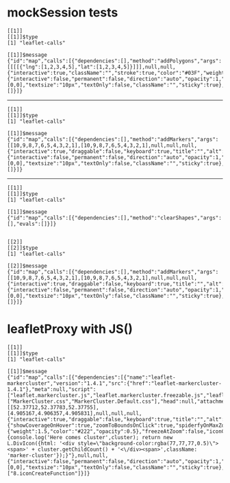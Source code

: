# mockSession tests

    [[1]]
    [[1]]$type
    [1] "leaflet-calls"
    
    [[1]]$message
    {"id":"map","calls":[{"dependencies":[],"method":"addPolygons","args":[[[[{"lng":[1,2,3,4,5],"lat":[1,2,3,4,5]}]]],null,null,{"interactive":true,"className":"","stroke":true,"color":"#03F","weight":5,"opacity":0.5,"fill":true,"fillColor":"#03F","fillOpacity":0.2,"smoothFactor":1,"noClip":false},null,null,null,{"interactive":false,"permanent":false,"direction":"auto","opacity":1,"offset":[0,0],"textsize":"10px","textOnly":false,"className":"","sticky":true},null],"evals":[]}]} 
    
    

---

    [[1]]
    [[1]]$type
    [1] "leaflet-calls"
    
    [[1]]$message
    {"id":"map","calls":[{"dependencies":[],"method":"addMarkers","args":[[10,9,8,7,6,5,4,3,2,1],[10,9,8,7,6,5,4,3,2,1],null,null,null,{"interactive":true,"draggable":false,"keyboard":true,"title":"","alt":"","zIndexOffset":0,"opacity":1,"riseOnHover":false,"riseOffset":250},null,null,null,null,null,{"interactive":false,"permanent":false,"direction":"auto","opacity":1,"offset":[0,0],"textsize":"10px","textOnly":false,"className":"","sticky":true},null],"evals":[]}]} 
    
    

---

    [[1]]
    [[1]]$type
    [1] "leaflet-calls"
    
    [[1]]$message
    {"id":"map","calls":[{"dependencies":[],"method":"clearShapes","args":[],"evals":[]}]} 
    
    
    [[2]]
    [[2]]$type
    [1] "leaflet-calls"
    
    [[2]]$message
    {"id":"map","calls":[{"dependencies":[],"method":"addMarkers","args":[[10,9,8,7,6,5,4,3,2,1],[10,9,8,7,6,5,4,3,2,1],null,null,null,{"interactive":true,"draggable":false,"keyboard":true,"title":"","alt":"","zIndexOffset":0,"opacity":1,"riseOnHover":false,"riseOffset":250},null,null,null,null,null,{"interactive":false,"permanent":false,"direction":"auto","opacity":1,"offset":[0,0],"textsize":"10px","textOnly":false,"className":"","sticky":true},null],"evals":[]}]} 
    
    

# leafletProxy with JS()

    [[1]]
    [[1]]$type
    [1] "leaflet-calls"
    
    [[1]]$message
    {"id":"map","calls":[{"dependencies":[{"name":"leaflet-markercluster","version":"1.4.1","src":{"href":"leaflet-markercluster-1.4.1"},"meta":null,"script":["leaflet.markercluster.js","leaflet.markercluster.freezable.js","leaflet.markercluster.layersupport.js"],"stylesheet":["MarkerCluster.css","MarkerCluster.Default.css"],"head":null,"attachment":null,"all_files":true}],"method":"addMarkers","args":[[52.37712,52.37783,52.37755],[4.905167,4.906357,4.905831],null,null,null,{"interactive":true,"draggable":false,"keyboard":true,"title":"","alt":"","zIndexOffset":0,"opacity":1,"riseOnHover":false,"riseOffset":250},null,null,{"showCoverageOnHover":true,"zoomToBoundsOnClick":true,"spiderfyOnMaxZoom":true,"removeOutsideVisibleBounds":true,"spiderLegPolylineOptions":{"weight":1.5,"color":"#222","opacity":0.5},"freezeAtZoom":false,"iconCreateFunction":"function(cluster) {console.log('Here comes cluster',cluster); return new L.DivIcon({html: '<div style=\"background-color:rgba(77,77,77,0.5)\"><span>' + cluster.getChildCount() + '<\/div><span>',className: 'marker-cluster'});}"},null,null,{"interactive":false,"permanent":false,"direction":"auto","opacity":1,"offset":[0,0],"textsize":"10px","textOnly":false,"className":"","sticky":true},null],"evals":["8.iconCreateFunction"]}]} 
    
    

